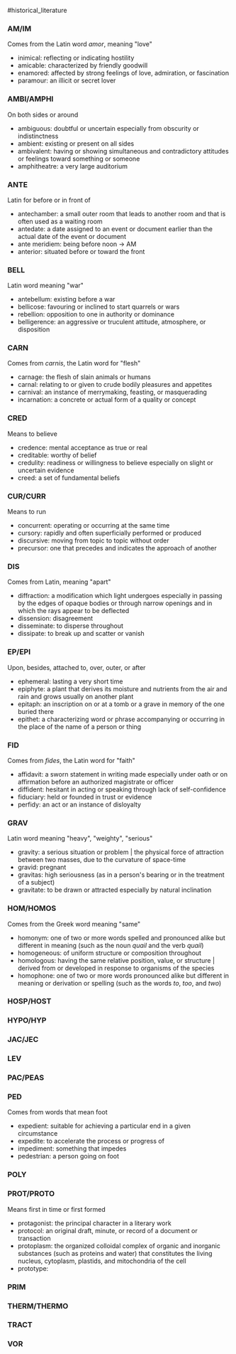#historical_literature

### AM/IM
Comes from the Latin word *amor*, meaning "love"
- inimical: reflecting or indicating hostility
- amicable: characterized by friendly goodwill
- enamored: affected by strong feelings of love, admiration, or fascination
- paramour: an illicit or secret lover

### AMBI/AMPHI
On both sides or around
- ambiguous: doubtful or uncertain especially from obscurity or indistinctness
- ambient: existing or present on all sides
- ambivalent: having or showing simultaneous and contradictory attitudes or feelings toward something or someone
- amphitheatre: a very large auditorium

### ANTE
Latin for before or in front of
- antechamber: a small outer room that leads to another room and that is often used as a waiting room
- antedate: a date assigned to an event or document earlier than the actual date of the event or document
- ante meridiem: being before noon -> AM
- anterior: situated before or toward the front

### BELL
Latin word meaning "war"
- antebellum: existing before a war
- bellicose: favouring or inclined to start quarrels or wars
- rebellion: opposition to one in authority or dominance
- belligerence: an aggressive or truculent attitude, atmosphere, or disposition

### CARN
Comes from *carnis*, the Latin word for "flesh"
- carnage: the flesh of slain animals or humans
- carnal: relating to or given to crude bodily pleasures and appetites
- carnival: an instance of merrymaking, feasting, or masquerading
- incarnation: a concrete or actual form of a quality or concept

### CRED
Means to believe
- credence: mental acceptance as true or real
- creditable: worthy of belief
- credulity: readiness or willingness to believe especially on slight or uncertain evidence
- creed: a set of fundamental beliefs

### CUR/CURR
Means to run
- concurrent: operating or occurring at the same time
- cursory: rapidly and often superficially performed or produced
- discursive: moving from topic to topic without order
- precursor: one that precedes and indicates the approach of another

### DIS
Comes from Latin, meaning "apart"
- diffraction: a modification which light undergoes especially in passing by the edges of opaque bodies or through narrow openings and in which the rays appear to be deflected
- dissension: disagreement
- disseminate: to disperse throughout
- dissipate: to break up and scatter or vanish

### EP/EPI
Upon, besides, attached to, over, outer, or after
- ephemeral: lasting a very short time
- epiphyte: a plant that derives its moisture and nutrients from the air and rain and grows usually on another plant
- epitaph: an inscription on or at a tomb or a grave in memory of the one buried there
- epithet: a characterizing word or phrase accompanying or occurring in the place of the name of a person or thing

### FID
Comes from *fides*, the Latin word for "faith"
- affidavit: a sworn statement in writing made especially under oath or on affirmation before an authorized magistrate or officer
- diffident: hesitant in acting or speaking through lack of self-confidence
- fiduciary: held or founded in trust or evidence
- perfidy: an act or an instance of disloyalty

### GRAV
Latin word meaning "heavy", "weighty", "serious"
- gravity: a serious situation or problem | the physical force of attraction between two masses, due to the curvature of space-time
- gravid: pregnant
- gravitas: high seriousness (as in a person's bearing or in the treatment of a subject)
- gravitate: to be drawn or attracted especially by natural inclination

### HOM/HOMOS
Comes from the Greek word meaning "same"
- homonym: one of two or more words spelled and pronounced alike but different in meaning (such as the noun *quail* and the verb *quail*)
- homogeneous: of uniform structure or composition throughout
- homologous: having the same relative position, value, or structure | derived from or developed in response to organisms of the species
- homophone: one of two or more words pronounced alike but different in meaning or derivation or spelling (such as the words *to*, *too*, and *two*)

### HOSP/HOST
### HYPO/HYP
### JAC/JEC
### LEV
### PAC/PEAS
### PED
Comes from words that mean foot
- expedient: suitable for achieving a particular end in a given circumstance
- expedite: to accelerate the process or progress of
- impediment: something that impedes
- pedestrian: a person going on foot

### POLY
### PROT/PROTO
Means first in time or first formed
- protagonist: the principal character in a literary work
- protocol: an original draft, minute, or record of a document or transaction
- protoplasm: the organized colloidal complex of organic and inorganic substances (such as proteins and water) that constitutes the living nucleus, cytoplasm, plastids, and mitochondria of the cell
- prototype:
### PRIM
### THERM/THERMO
### TRACT
### VOR